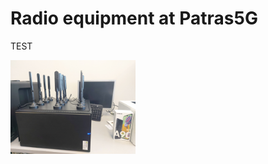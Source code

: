 <!-- TITLE: Radio Equipment -->
<!-- SUBTITLE: Radio equipment at Patras5G -->

# Radio equipment at Patras5G
TEST

<img src="/uploads/images/amarisoft-indoor.jpg" width="200">


